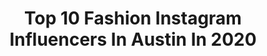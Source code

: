 ---
title: Top 10 Fashion Instagram Influencers In Austin In 2020
description: >-
  Find top fashion Instagram influencers in Austin in 2020. Most popular hashtags: #austin #fashion #love #austintexas.
platform: Instagram
profiles:
  - username: "jannaortiz1"
    fullname: >-
      𝙅𝘼𝙉𝙉𝘼 𝙊𝙍𝙏𝙄𝙕
    location: "United States"
    followers: 2686
    engagement: 1700
    commentsToLikes: 0.062274
    avatar: "https://scontent-lhr8-1.cdninstagram.com/v/t51.2885-19/s320x320/91630569_858741787933310_6651678274369880064_n.jpg?_nc_ht=scontent-lhr8-1.cdninstagram.com&_nc_ohc=y6FFnFf1sm8AX-mma80&oh=5a477bb2516907022e02de3117beb2df&oe=5EBBC827"
    verified: false
    hashtags: "#forever21, #softmakeup, #moodygrams, #makeuplooks"
  - username: "matthewkazarianism"
    fullname: >-
      Matthew Kazarian
    location: "United States"
    followers: 15399
    engagement: 298
    commentsToLikes: 0.032887
    avatar: "https://scontent-lhr8-1.cdninstagram.com/v/t51.2885-19/s320x320/83910316_784337035383185_1766684644876484608_n.jpg?_nc_ht=scontent-lhr8-1.cdninstagram.com&_nc_ohc=n4CoP9h0_uUAX-r2Xlv&oh=4d30b9b4ce726810a67c825be99398a6&oe=5EB8AA46"
    verified: false
    hashtags: "#theriseofskywalker, #elevatehairacademy, #avedaartists, #elevatecolor"
  - username: "queenofthesouth512"
    fullname: >-
      Patricia Plymire
    location: "United States"
    followers: 36637
    engagement: 237
    commentsToLikes: 0.036346
    avatar: "https://scontent-ams4-1.cdninstagram.com/v/t51.2885-19/s320x320/51162468_341907886533433_9150778035761315840_n.jpg?_nc_ht=scontent-ams4-1.cdninstagram.com&_nc_ohc=XAoh-5zHuFgAX9UcU2W&oh=5859a197f1b9f1a35f735da35764f0c5&oe=5EB2BC62"
    verified: false
    hashtags: "#normal, #frequency, #barberevo, #conciousness"
  - username: "serenitylange"
    fullname: >-
      Serenity Lange™
    location: "United States"
    followers: 38978
    engagement: 369
    commentsToLikes: 0.026055
    avatar: "https://scontent-amt2-1.cdninstagram.com/v/t51.2885-19/s320x320/69023613_732137833904995_9027721656453300224_n.jpg?_nc_ht=scontent-amt2-1.cdninstagram.com&_nc_ohc=8IpO_W6n_7YAX_uots4&oh=0d390efc980008eb17751f1d6055a2da&oe=5EBAD17B"
    verified: false
    hashtags: "#livefully, #weight, #noapologies, #laugh"
  - username: "anapeli_"
    fullname: >-
      ANA
    location: "United States"
    followers: 5905
    engagement: 459
    commentsToLikes: 0.057906
    avatar: "https://scontent-ort2-1.cdninstagram.com/vp/f1714c62068e0b6dca73d22ccf55a834/5E1C1BFD/t51.2885-19/s320x320/70027035_1551890734953900_6171711946715299840_n.jpg?_nc_ht=scontent-ort2-1.cdninstagram.com"
    verified: false
    hashtags: "#tomboystyle, #satxfashionblogger, #messageoftheday, #fashioninfluencer"
  - username: "zestysups"
    fullname: >-
      Supriya|Austin Fashion Blogger
    location: "United States"
    followers: 20894
    engagement: 224
    commentsToLikes: 0.175563
    avatar: "https://scontent-lhr8-1.cdninstagram.com/v/t51.2885-19/s320x320/60598770_2416137355286378_7728981253323489280_n.jpg?_nc_ht=scontent-lhr8-1.cdninstagram.com&_nc_ohc=7F-1qh_hSGkAX-u-HRe&oh=2105fe9c41838dc012c736b0221c05c8&oe=5EBBA18D"
    verified: false
    hashtags: "#hairflip, #browngirlbloggers, #offshoulderdress, #fashionista"
  - username: "topdrawerboudoir"
    fullname: >-
      Jamie
    location: "United States"
    followers: 14799
    engagement: 260
    commentsToLikes: 0.017467
    avatar: "https://scontent-frx5-1.cdninstagram.com/v/t51.2885-19/s320x320/30601554_187211145237502_945876412760326144_n.jpg?_nc_ht=scontent-frx5-1.cdninstagram.com&_nc_ohc=mTIbBIL3-ZEAX-c2KzG&oh=136add771ad2957a3fbcd0d8c65d89b0&oe=5EB1DBCB"
    verified: false
    hashtags: "#lover, #beach, #topdrawerboudoir, #boudoir"
  - username: "lacedandfound"
    fullname: >-
      LACED AND FOUND LLC
    location: "United States"
    followers: 3136
    engagement: 403
    commentsToLikes: 0.074664
    avatar: "https://scontent-ams4-1.cdninstagram.com/v/t51.2885-19/s320x320/42003770_211119576262991_8954275039927074816_n.jpg?_nc_ht=scontent-ams4-1.cdninstagram.com&_nc_ohc=Sck2C9FeOpsAX-nvG_h&oh=3f30d1c588c4edba7eddbf04646696eb&oe=5EAB9A2C"
    verified: false
    hashtags: "#graffitiuniverse, #graff, #bronxgraff, #angryvandals"
  - username: "sopo.snaps"
    fullname: >-
      Sopo Snaps
    location: "United States"
    followers: 239810
    engagement: 338
    commentsToLikes: 0.011436
    avatar: "https://scontent-lhr8-1.cdninstagram.com/v/t51.2885-19/s320x320/40206802_244160039632920_6334286762495442944_n.jpg?_nc_ht=scontent-lhr8-1.cdninstagram.com&_nc_ohc=y2DIVPinwkIAX-_VDsv&oh=501e5427c5cb30dd4d9bd7d6c21ee880&oe=5EBAD6DB"
    verified: false
    hashtags: "#kidshairstyles, #vogue, #menshair, #christmas"
  - username: "mckennamalonemolt"
    fullname: >-
      MCKENNA MOLT ♡
    location: "United States"
    followers: 6599
    engagement: 857
    commentsToLikes: 0.045508
    avatar: "https://scontent-bos3-1.cdninstagram.com/v/t51.2885-19/s320x320/91887771_1644098489078205_4145744859233255424_n.jpg?_nc_ht=scontent-bos3-1.cdninstagram.com&_nc_ohc=OwuBEu3fyu8AX-gB1tD&oh=6c46766f4385eb00917308dc99d96441&oe=5EBA2467"
    verified: false
    hashtags: "#lollipopbabymonitor, #lollipopbabycamera, #liketkit, #ltkunder50"
---